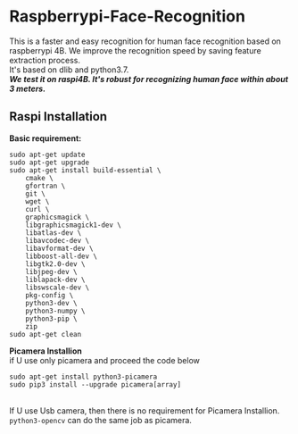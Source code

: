 # Raspberrypi-Face-Recognition
This is a faster and easy recognition for human face recognition based on raspberrypi 4B.
We improve the recognition speed by saving feature extraction process. <br>
It's based on dlib and python3.7. <br>
***We test it on raspi4B. It's robust for recognizing human face within about 3 meters.***
## Raspi Installation <br>
**Basic requirement:**
```
sudo apt-get update
sudo apt-get upgrade
sudo apt-get install build-essential \
    cmake \
    gfortran \
    git \
    wget \
    curl \
    graphicsmagick \
    libgraphicsmagick1-dev \
    libatlas-dev \
    libavcodec-dev \
    libavformat-dev \
    libboost-all-dev \
    libgtk2.0-dev \
    libjpeg-dev \
    liblapack-dev \
    libswscale-dev \
    pkg-config \
    python3-dev \
    python3-numpy \
    python3-pip \
    zip
sudo apt-get clean
```
**Picamera Installion**<br>
if U use only picamera and proceed the code below
```
sudo apt-get install python3-picamera
sudo pip3 install --upgrade picamera[array]
```
<br>If U use Usb camera, then there is no requirement for Picamera Installion. `python3-opencv` can do the same job as picamera.
